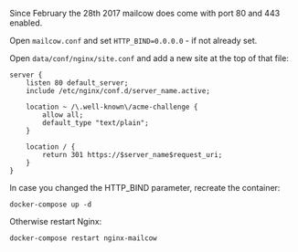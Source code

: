 Since February the 28th 2017 mailcow does come with port 80 and 443 enabled.

Open `mailcow.conf` and set `HTTP_BIND=0.0.0.0` - if not already set.

Open `data/conf/nginx/site.conf` and add a new site at the top of that file:

```
server {
	listen 80 default_server;
	include /etc/nginx/conf.d/server_name.active;

	location ~ /\.well-known\/acme-challenge {
		allow all;
		default_type "text/plain";
	}

	location / {
		return 301 https://$server_name$request_uri;
	}
}
```

In case you changed the HTTP_BIND parameter, recreate the container:

```
docker-compose up -d
```

Otherwise restart Nginx:

```
docker-compose restart nginx-mailcow
```
